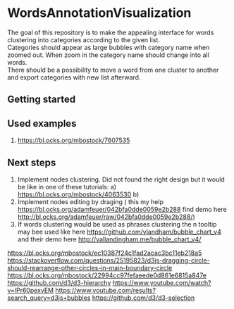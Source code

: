 # WordsAnnotationVisualization

The goal of this repository is to make the appealing interface for words clustering into categories
according to the given list. </br>
Categories should appear as large bubbles with category name when zoomed out.
When zoom in the category name should change into all words.</br>
There should be a possibility to move a word from one cluster to another and export categories with new list afterward.</br>

## Getting started


## Used examples
1) https://bl.ocks.org/mbostock/7607535

## Next steps
1. Implement nodes clustering. Did not found the right design but it would be like in one of these tutorials:
a) https://bl.ocks.org/mbostock/4063530
b) 
2. Implement nodes editing by draging ( this my help https://bl.ocks.org/adamfeuer/042bfa0dde0059e2b288 find demo here http://bl.ocks.org/adamfeuer/raw/042bfa0dde0059e2b288/)
3. If words clustering would be used as phrases clustering the n tooltip may bee used like here https://github.com/vlandham/bubble_chart_v4 and their demo here http://vallandingham.me/bubble_chart_v4/

https://bl.ocks.org/mbostock/ec10387f24c1fad2acac3bc11eb218a5
https://stackoverflow.com/questions/25195823/d3js-dragging-circle-should-rearrange-other-circles-in-main-boundary-circle
https://bl.ocks.org/mbostock/22994cc97fefaeede0d861e6815a847e
https://github.com/d3/d3-hierarchy
https://www.youtube.com/watch?v=lPr60pexvEM
https://www.youtube.com/results?search_query=d3js+bubbles
https://github.com/d3/d3-selection
